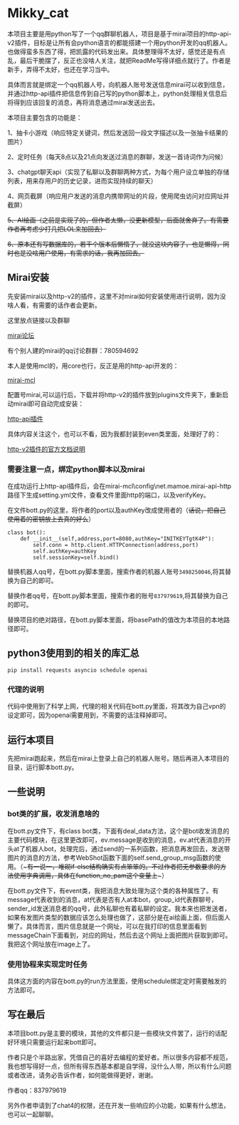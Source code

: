 # Mikky_cat
本项目主要是用python写了一个qq群聊机器人，项目是基于mirai项目的http-api-v2插件，目标是让所有会python语言的都能搭建一个用python开发的qq机器人。也做得蛮多东西了得，把凯露的代码发出来。具体整理得不太好，感觉还是有点乱，最后干脆摆了，反正也没啥人关注，就把ReadMe写得详细点就行了。作者是新手，弄得不太好，也还在学习当中。

具体而言就是绑定一个qq机器人号，向机器人账号发送信息mirai可以收到信息，并通过http-api插件把信息传到自己写的python脚本上，python处理相关信息后将得到应该回复的消息，再将消息通过mirai发送出去。

本项目主要包含的功能是：

1、抽卡小游戏（响应特定关键词，然后发送回一段文字描述以及一张抽卡结果的图片）

2、定时任务（每天8点以及21点向发送过消息的群聊，发送一首诗词作为问候）

3、chatgpt聊天api（实现了私聊以及群聊两种方式，为每个用户设立单独的存储列表，用来存用户的历史记录，进而实现持续的聊天）

4、网页截屏（响应用户发送的消息内携带网址的片段，使用爬虫访问对应网址并截屏）

~~5、AI绘画（之前是实现了的，但作者太懒，没更新模型，后面就舍弃了。有需要作者再考虑少打几把LOL来加回去）~~

~~6、原本还有写数据库的，若干个版本后懒惰了，就没这块内容了，也是懒得，同时也是没啥用户使用，有需求的话，我再加回去。~~

## Mirai安装
先安装mirai以及http-v2的插件，这里不对mirai如何安装使用进行说明，因为没啥人看，有需要的话作者会更新。

这里放点链接以及群聊

[mirai论坛](https://mirai.mamoe.net/)

有个别人建的mirai的qq讨论群群：780594692

本人是使用mcl的，用core也行，反正是用的http-api开发的：

[mirai-mcl](https://github.com/iTXTech/mirai-console-loader)

配置号mirai,可以运行后，下载并将http-v2的插件放到plugins文件夹下，重新启动mirai即可自动完成安装：

[http-api插件](https://github.com/project-mirai/mirai-api-http/releases)

具体内容关注这个，也可以不看，因为我都封装到even类里面，处理好了的：

[http-v2插件的官方文档说明](https://docs.mirai.mamoe.net/mirai-api-http/api/API.html#%E8%8E%B7%E5%8F%96%E7%BE%A4%E6%88%90%E5%91%98%E5%88%97%E8%A1%A8)

### 需要注意一点，绑定python脚本以及mirai

在成功运行上http-api插件后，会在mirai-mcl\config\net.mamoe.mirai-api-http路径下生成setting.yml文件，查看文件里面http的端口，以及verifyKey。

在文件bott.py的这里，将作者的port以及authKey改成使用者的（~~话说，把自己使用着的密钥放上去真的好么~~）

```
class bot():
    def __init__(self,address,port=8080,authKey="INITKEYTgtK4P"):
        self.conn = http.client.HTTPConnection(address,port)
        self.authKey=authKey
        self.sessionKey=self.bind()
```

替换机器人qq号，在bott.py脚本里面，搜索作者的机器人账号`3498250046`,将其替换为自己的即可。

替换作者qq号，在bott.py脚本里面，搜索作者的账号`837979619`,将其替换为自己的即可。

替换项目的绝对路径，在bott.py脚本里面，将basePath的值改为本项目的本地路径即可。

## python3使用到的相关的库汇总

```
pip install requests asyncio schedule openai
```

### 代理的说明

代码中使用到了科学上网，代理的相关代码在bott.py里面，将其改为自己vpn的设定即可，因为openai需要用到，不需要的话注释掉即可。

## 运行本项目

先把mirai跑起来，然后在mirai上登录上自己的机器人账号。随后再进入本项目的目录，运行脚本bott.py。

## 一些说明

### bot类的扩展，收发消息啥的

在bott.py文件下，有class bot类，下面有deal_data方法，这个是bot收发消息的主要代码模块，在这里更改即可，ev.message是收到的消息，ev.at代表消息的开头at了机器人bot，处理完后，通过send的一系列函数，把消息再发回去，发送带图片的消息的方法，参考WebShot函数下面的self.send_group_msg函数的使用。（~~~有一说一，堆砌if-else结构确实有点笨笨的。不过作者把无参数要求的方法使用字典调用，具体在function_no_pam这个变量上~~~）

在bott.py文件下，有event类，我把消息大致处理为这个类的各种属性了。有message代表收到的消息，at代表是否有人at本bot，group_id代表群聊号，sender_id发送消息者的qq号，此外私聊也有着私聊的设定。我本来也把发送者，如果有发图片类型的数据应该怎么处理也做了，这部分是在ai绘画上面，但后面人懒了。具体而言，图片信息就是一个网址，可以在我打印的信息里面看到messageChain下面看到，对应的网址，然后去这个网址上面把图片获取到即可。我把这个网址放在image上了。

### 使用协程来实现定时任务

具体这方面的内容在bott.py的run方法里面，使用schedule绑定定时需要触发的方法即可。

## 写在最后

本项目bott.py是主要的模块，其他的文件都只是一些模块文件罢了，运行的话配好环境只需要运行起来bott即可。

作者只是个半路出家，凭借自己的喜好去编程的爱好者。所以很多内容都不规范，我也想写得好一点，但所有得东西基本都是自学得，没什么人带，所以有什么问题或者改进，请务必告诉作者，如何能做得更好，谢谢。

作者qq：837979619

另外作者申请到了chat4的权限，还在开发一些响应的小功能，如果有什么想法，也可以一起聊聊。
